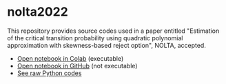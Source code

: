 # nolta2022
This repository provides source codes used in a paper entitled "Estimation of the critical transition probability using quadratic polynomial approximation with skewness-based reject option", NOLTA, accepted.


- [Open notebook in Colab](https://colab.research.google.com/github/okumakito/nolta2022/blob/main/nolta2022.ipynb) (executable)
- [Open notebook in GitHub](https://github.com/okumakito/nolta2022/blob/main/nolta2022.ipynb) (not executable)
- [See raw Python codes](https://github.com/okumakito/nolta2022/tree/main/scripts)
